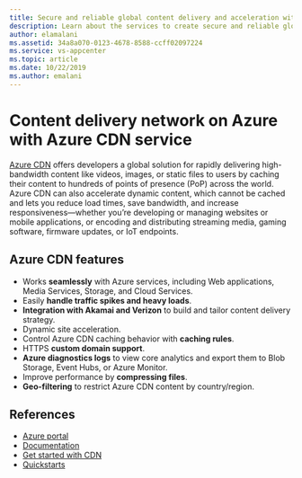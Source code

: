 ```yaml
---
title: Secure and reliable global content delivery and acceleration with Azure Content Delivery Network
description: Learn about the services to create secure and reliable global content delivery for mobile applications.
author: elamalani
ms.assetid: 34a8a070-0123-4678-8588-ccff02097224
ms.service: vs-appcenter
ms.topic: article
ms.date: 10/22/2019
ms.author: emalani
---
```


# Content delivery network on Azure with Azure CDN service
[Azure CDN](https://azure.microsoft.com/services/cdn/) offers developers a global solution for rapidly delivering high-bandwidth content like videos, images, or static files to users by caching their content to hundreds of points of presence (PoP) across the world. Azure CDN can also accelerate dynamic content, which cannot be cached and lets you reduce load times, save bandwidth, and increase responsiveness—whether you’re developing or managing websites or mobile applications, or encoding and distributing streaming media, gaming software, firmware updates, or IoT endpoints.

## Azure CDN features
  - Works **seamlessly** with Azure services, including Web applications, Media Services, Storage, and Cloud Services.
  - Easily **handle traffic spikes and heavy loads**.
  - **Integration with Akamai and Verizon** to  build and tailor content delivery strategy.
  - Dynamic site acceleration.
  - Control Azure CDN caching behavior with **caching rules**.
  - HTTPS **custom domain support**.
  - **Azure diagnostics logs** to view core analytics and export them to Blob Storage, Event Hubs, or Azure Monitor.
  - Improve performance by **compressing files**.
  - **Geo-filtering** to restrict Azure CDN content by country/region.

## References
  - [Azure portal](https://portal.azure.com)
  - [Documentation](/azure/cdn/)
  - [Get started with CDN](/azure/cdn/cdn-create-new-endpoint)
  - [Quickstarts](/azure/cdn/cdn-create-new-endpoint)

